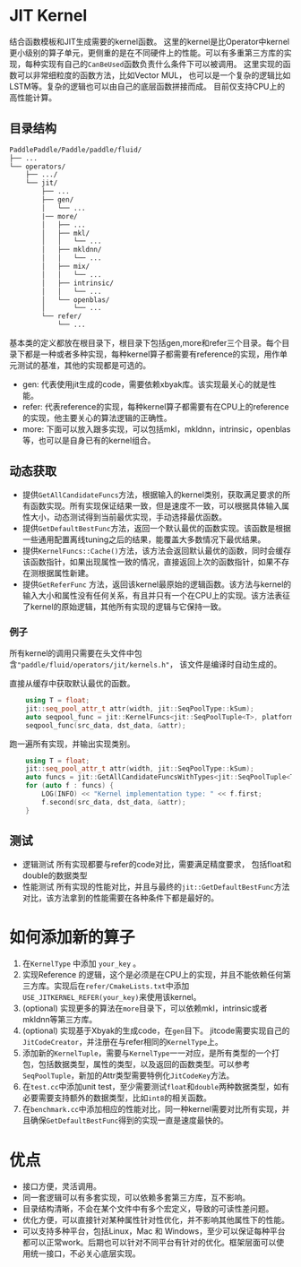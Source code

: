# JIT Kernel

结合函数模板和JIT生成需要的kernel函数。
这里的kernel是比Operator中kernel更小级别的算子单元，更侧重的是在不同硬件上的性能。可以有多重第三方库的实现，每种实现有自己的`CanBeUsed`函数负责什么条件下可以被调用。
这里实现的函数可以非常细粒度的函数方法，比如Vector MUL， 也可以是一个复杂的逻辑比如LSTM等。复杂的逻辑也可以由自己的底层函数拼接而成。
目前仅支持CPU上的高性能计算。

## 目录结构

```txt
PaddlePaddle/Paddle/paddle/fluid/
├── ...
└── operators/
    ├── .../
    └── jit/
        ├── ...
        ├── gen/
        │   └── ...
        |── more/
        │   ├── ...
        │   ├── mkl/
        │   │   └── ...
        │   ├── mkldnn/
        │   │   └── ...
        │   ├── mix/
        │   │   └── ...
        │   ├── intrinsic/
        │   │   └── ...
        │   └── openblas/
        │       └── ...
        └── refer/
            └── ...
```

基本类的定义都放在根目录下，根目录下包括gen,more和refer三个目录。每个目录下都是一种或者多种实现，每种kernel算子都需要有reference的实现，用作单元测试的基准，其他的实现都是可选的。
- gen: 代表使用jit生成的code，需要依赖xbyak库。该实现最关心的就是性能。
- refer: 代表reference的实现，每种kernel算子都需要有在CPU上的reference的实现，他主要关心的算法逻辑的正确性。
- more: 下面可以放入跟多实现，可以包括mkl，mkldnn，intrinsic，openblas等，也可以是自身已有的kernel组合。

## 动态获取

- 提供`GetAllCandidateFuncs`方法，根据输入的kernel类别，获取满足要求的所有函数实现。所有实现保证结果一致，但是速度不一致，可以根据具体输入属性大小，动态测试得到当前最优实现，手动选择最优函数。
- 提供`GetDefaultBestFunc`方法，返回一个默认最优的函数实现。该函数是根据一些通用配置离线tuning之后的结果，能覆盖大多数情况下最优结果。
- 提供`KernelFuncs::Cache()`方法，该方法会返回默认最优的函数，同时会缓存该函数指针，如果出现属性一致的情况，直接返回上次的函数指针，如果不存在测根据属性新建。
- 提供`GetReferFunc` 方法，返回该kernel最原始的逻辑函数。该方法与kernel的输入大小和属性没有任何关系，有且并只有一个在CPU上的实现。该方法表征了kernel的原始逻辑，其他所有实现的逻辑与它保持一致。

### 例子

所有kernel的调用只需要在头文件中包含`"paddle/fluid/operators/jit/kernels.h"`， 该文件是编译时自动生成的。

直接从缓存中获取默认最优的函数。

```cpp
    using T = float;
    jit::seq_pool_attr_t attr(width, jit::SeqPoolType::kSum);
    auto seqpool_func = jit::KernelFuncs<jit::SeqPoolTuple<T>, platform::CPUPlace>::Cache().At(attr);
    seqpool_func(src_data, dst_data, &attr);
```

跑一遍所有实现，并输出实现类别。

```cpp
    using T = float;
    jit::seq_pool_attr_t attr(width, jit::SeqPoolType::kSum);
    auto funcs = jit::GetAllCandidateFuncsWithTypes<jit::SeqPoolTuple<T>, platform::CPUPlace>(attr);
    for (auto f : funcs) {
        LOG(INFO) << "Kernel implementation type: " << f.first;
        f.second(src_data, dst_data, &attr);
    }
```

## 测试

- 逻辑测试
    所有实现都要与refer的code对比，需要满足精度要求， 包括float和double的数据类型
- 性能测试
    所有实现的性能对比，并且与最终的`jit::GetDefaultBestFunc`方法对比，该方法拿到的性能需要在各种条件下都是最好的。

# 如何添加新的算子

1. 在`KernelType` 中添加 `your_key` 。
2. 实现Reference 的逻辑，这个是必须是在CPU上的实现，并且不能依赖任何第三方库。实现后在`refer/CmakeLists.txt`中添加`USE_JITKERNEL_REFER(your_key)`来使用该kernel。
3. (optional) 实现更多的算法在`more`目录下，可以依赖mkl，intrinsic或者mkldnn等第三方库。
4. (optional) 实现基于Xbyak的生成code，在`gen`目下。 jitcode需要实现自己的`JitCodeCreator`，并注册在与refer相同的`KernelType`上。
5. 添加新的`KernelTuple`，需要与`KernelType`一一对应，是所有类型的一个打包，包括数据类型，属性的类型，以及返回的函数类型。可以参考`SeqPoolTuple`，新加的Attr类型需要特例化`JitCodeKey`方法。
6. 在`test.cc`中添加unit test，至少需要测试`float`和`double`两种数据类型，如有必要需要支持额外的数据类型，比如`int8`的相关函数。
7. 在`benchmark.cc`中添加相应的性能对比，同一种kernel需要对比所有实现，并且确保`GetDefaultBestFunc`得到的实现一直是速度最快的。

# 优点
- 接口方便，灵活调用。
- 同一套逻辑可以有多套实现，可以依赖多套第三方库，互不影响。
- 目录结构清晰，不会在某个文件中有多个宏定义，导致的可读性差问题。
- 优化方便，可以直接针对某种属性针对性优化，并不影响其他属性下的性能。
- 可以支持多种平台，包括Linux，Mac 和 Windows，至少可以保证每种平台都可以正常work。后期也可以针对不同平台有针对的优化。框架层面可以使用统一接口，不必关心底层实现。
